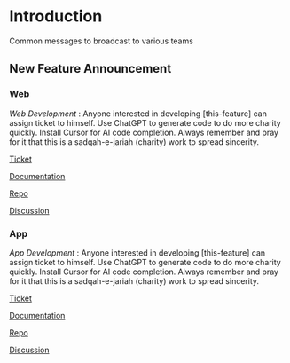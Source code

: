 # Introduction
Common messages to broadcast to various teams

## New Feature Announcement

### Web
*Web Development* : Anyone interested in developing [this-feature] can assign ticket to himself. Use ChatGPT to generate code to do more charity quickly. Install Cursor for AI code completion. Always remember and pray for it that this is a sadqah-e-jariah (charity) work to spread sincerity.

[Ticket]()

[Documentation]()

[Repo](https://github.com/zawjen/web-zawjen)

[Discussion](https://github.com/orgs/zawjen/discussions/7)

### App
*App Development* : Anyone interested in developing [this-feature] can assign ticket to himself. Use ChatGPT to generate code to do more charity quickly. Install Cursor for AI code completion. Always remember and pray for it that this is a sadqah-e-jariah (charity) work to spread sincerity.

[Ticket]()

[Documentation]()

[Repo](https://github.com/zawjen/app-zawjen)

[Discussion](https://github.com/orgs/zawjen/discussions/5)
